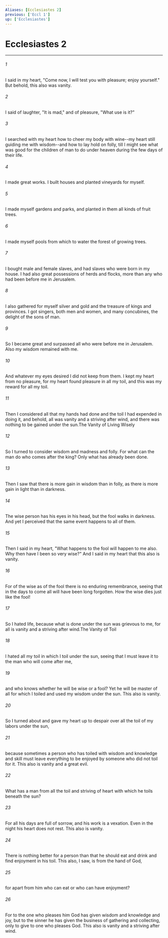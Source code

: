 ```yaml
---
Aliases: [Ecclesiastes 2]
previous: ['Eccl 1']
up: ['Ecclesiastes']
---
```

# Ecclesiastes 2

***

 

###### 1 
I said in my heart, "Come now, I will test you with pleasure; enjoy yourself." But behold, this also was vanity. 
 

###### 2 
I said of laughter, "It is mad," and of pleasure, "What use is it?" 
 

###### 3 
I searched with my heart how to cheer my body with wine--my heart still guiding me with wisdom--and how to lay hold on folly, till I might see what was good for the children of man to do under heaven during the few days of their life. 
 

###### 4 
I made great works. I built houses and planted vineyards for myself. 
 

###### 5 
I made myself gardens and parks, and planted in them all kinds of fruit trees. 
 

###### 6 
I made myself pools from which to water the forest of growing trees. 
 

###### 7 
I bought male and female slaves, and had slaves who were born in my house. I had also great possessions of herds and flocks, more than any who had been before me in Jerusalem. 
 

###### 8 
I also gathered for myself silver and gold and the treasure of kings and provinces. I got singers, both men and women, and many concubines, the delight of the sons of man.
 
 

###### 9 
So I became great and surpassed all who were before me in Jerusalem. Also my wisdom remained with me. 
 

###### 10 
And whatever my eyes desired I did not keep from them. I kept my heart from no pleasure, for my heart found pleasure in all my toil, and this was my reward for all my toil. 
 

###### 11 
Then I considered all that my hands had done and the toil I had expended in doing it, and behold, all was vanity and a striving after wind, and there was nothing to be gained under the sun.The Vanity of Living Wisely
 
 

###### 12 
So I turned to consider wisdom and madness and folly. For what can the man do who comes after the king? Only what has already been done. 
 

###### 13 
Then I saw that there is more gain in wisdom than in folly, as there is more gain in light than in darkness. 
 

###### 14 
The wise person has his eyes in his head, but the fool walks in darkness. And yet I perceived that the same event happens to all of them. 
 

###### 15 
Then I said in my heart, "What happens to the fool will happen to me also. Why then have I been so very wise?" And I said in my heart that this also is vanity. 
 

###### 16 
For of the wise as of the fool there is no enduring remembrance, seeing that in the days to come all will have been long forgotten. How the wise dies just like the fool! 
 

###### 17 
So I hated life, because what is done under the sun was grievous to me, for all is vanity and a striving after wind.The Vanity of Toil
 
 

###### 18 
I hated all my toil in which I toil under the sun, seeing that I must leave it to the man who will come after me, 
 

###### 19 
and who knows whether he will be wise or a fool? Yet he will be master of all for which I toiled and used my wisdom under the sun. This also is vanity. 
 

###### 20 
So I turned about and gave my heart up to despair over all the toil of my labors under the sun, 
 

###### 21 
because sometimes a person who has toiled with wisdom and knowledge and skill must leave everything to be enjoyed by someone who did not toil for it. This also is vanity and a great evil. 
 

###### 22 
What has a man from all the toil and striving of heart with which he toils beneath the sun? 
 

###### 23 
For all his days are full of sorrow, and his work is a vexation. Even in the night his heart does not rest. This also is vanity.
 
 

###### 24 
There is nothing better for a person than that he should eat and drink and find enjoyment in his toil. This also, I saw, is from the hand of God, 
 

###### 25 
for apart from him who can eat or who can have enjoyment? 
 

###### 26 
For to the one who pleases him God has given wisdom and knowledge and joy, but to the sinner he has given the business of gathering and collecting, only to give to one who pleases God. This also is vanity and a striving after wind.
 
